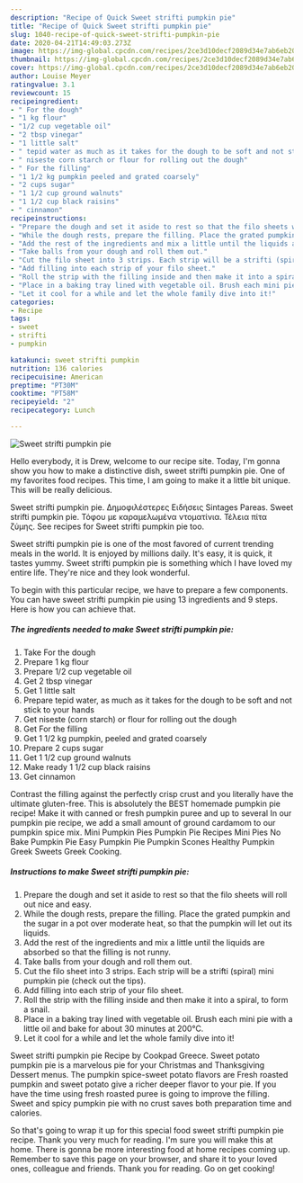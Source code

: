 ```yaml
---
description: "Recipe of Quick Sweet strifti pumpkin pie"
title: "Recipe of Quick Sweet strifti pumpkin pie"
slug: 1040-recipe-of-quick-sweet-strifti-pumpkin-pie
date: 2020-04-21T14:49:03.273Z
image: https://img-global.cpcdn.com/recipes/2ce3d10decf2089d34e7ab6eb2055d1e/751x532cq70/sweet-strifti-pumpkin-pie-recipe-main-photo.jpg
thumbnail: https://img-global.cpcdn.com/recipes/2ce3d10decf2089d34e7ab6eb2055d1e/751x532cq70/sweet-strifti-pumpkin-pie-recipe-main-photo.jpg
cover: https://img-global.cpcdn.com/recipes/2ce3d10decf2089d34e7ab6eb2055d1e/751x532cq70/sweet-strifti-pumpkin-pie-recipe-main-photo.jpg
author: Louise Meyer
ratingvalue: 3.1
reviewcount: 15
recipeingredient:
- " For the dough"
- "1 kg flour"
- "1/2 cup vegetable oil"
- "2 tbsp vinegar"
- "1 little salt"
- " tepid water as much as it takes for the dough to be soft and not stick to your hands"
- " niseste corn starch or flour for rolling out the dough"
- " For the filling"
- "1 1/2 kg pumpkin peeled and grated coarsely"
- "2 cups sugar"
- "1 1/2 cup ground walnuts"
- "1 1/2 cup black raisins"
- " cinnamon"
recipeinstructions:
- "Prepare the dough and set it aside to rest so that the filo sheets will roll out nice and easy."
- "While the dough rests, prepare the filling. Place the grated pumpkin and the sugar in a pot over moderate heat, so that the pumpkin will let out its liquids."
- "Add the rest of the ingredients and mix a little until the liquids are absorbed so that the filling is not runny."
- "Take balls from your dough and roll them out."
- "Cut the filo sheet into 3 strips. Each strip will be a strifti (spiral) mini pumpkin pie (check out the tips)."
- "Add filling into each strip of your filo sheet."
- "Roll the strip with the filling inside and then make it into a spiral, to form a snail."
- "Place in a baking tray lined with vegetable oil. Brush each mini pie with a little oil and bake for about 30 minutes at 200°C."
- "Let it cool for a while and let the whole family dive into it!"
categories:
- Recipe
tags:
- sweet
- strifti
- pumpkin

katakunci: sweet strifti pumpkin 
nutrition: 136 calories
recipecuisine: American
preptime: "PT30M"
cooktime: "PT58M"
recipeyield: "2"
recipecategory: Lunch

---
```



![Sweet strifti pumpkin pie](https://img-global.cpcdn.com/recipes/2ce3d10decf2089d34e7ab6eb2055d1e/751x532cq70/sweet-strifti-pumpkin-pie-recipe-main-photo.jpg)

Hello everybody, it is Drew, welcome to our recipe site. Today, I'm gonna show you how to make a distinctive dish, sweet strifti pumpkin pie. One of my favorites food recipes. This time, I am going to make it a little bit unique. This will be really delicious.

Sweet strifti pumpkin pie. Δημοφιλέστερες Ειδήσεις Sintages Pareas. Sweet strifti pumpkin pie. Τόφου με καραμελωμένα ντοματίνια. Τέλεια πίτα ζύμης. See recipes for Sweet strifti pumpkin pie too.

Sweet strifti pumpkin pie is one of the most favored of current trending meals in the world. It is enjoyed by millions daily. It's easy, it is quick, it tastes yummy. Sweet strifti pumpkin pie is something which I have loved my entire life. They're nice and they look wonderful.


To begin with this particular recipe, we have to prepare a few components. You can have sweet strifti pumpkin pie using 13 ingredients and 9 steps. Here is how you can achieve that.

<!--inarticleads1-->

##### The ingredients needed to make Sweet strifti pumpkin pie:

1. Take  For the dough
1. Prepare 1 kg flour
1. Prepare 1/2 cup vegetable oil
1. Get 2 tbsp vinegar
1. Get 1 little salt
1. Prepare  tepid water, as much as it takes for the dough to be soft and not stick to your hands
1. Get  niseste (corn starch) or flour for rolling out the dough
1. Get  For the filling
1. Get 1 1/2 kg pumpkin, peeled and grated coarsely
1. Prepare 2 cups sugar
1. Get 1 1/2 cup ground walnuts
1. Make ready 1 1/2 cup black raisins
1. Get  cinnamon


Contrast the filling against the perfectly crisp crust and you literally have the ultimate gluten-free. This is absolutely the BEST homemade pumpkin pie recipe! Make it with canned or fresh pumpkin puree and up to several In our pumpkin pie recipe, we add a small amount of ground cardamom to our pumpkin spice mix. Mini Pumpkin Pies Pumpkin Pie Recipes Mini Pies No Bake Pumpkin Pie Easy Pumpkin Pie Pumpkin Scones Healthy Pumpkin Greek Sweets Greek Cooking. 

<!--inarticleads2-->

##### Instructions to make Sweet strifti pumpkin pie:

1. Prepare the dough and set it aside to rest so that the filo sheets will roll out nice and easy.
1. While the dough rests, prepare the filling. Place the grated pumpkin and the sugar in a pot over moderate heat, so that the pumpkin will let out its liquids.
1. Add the rest of the ingredients and mix a little until the liquids are absorbed so that the filling is not runny.
1. Take balls from your dough and roll them out.
1. Cut the filo sheet into 3 strips. Each strip will be a strifti (spiral) mini pumpkin pie (check out the tips).
1. Add filling into each strip of your filo sheet.
1. Roll the strip with the filling inside and then make it into a spiral, to form a snail.
1. Place in a baking tray lined with vegetable oil. Brush each mini pie with a little oil and bake for about 30 minutes at 200°C.
1. Let it cool for a while and let the whole family dive into it!


Sweet strifti pumpkin pie Recipe by Cookpad Greece. Sweet potato pumpkin pie is a marvelous pie for your Christmas and Thanksgiving Dessert menus. The pumpkin spice-sweet potato flavors are Fresh roasted pumpkin and sweet potato give a richer deeper flavor to your pie. If you have the time using fresh roasted puree is going to improve the filling. Sweet and spicy pumpkin pie with no crust saves both preparation time and calories. 

So that's going to wrap it up for this special food sweet strifti pumpkin pie recipe. Thank you very much for reading. I'm sure you will make this at home. There is gonna be more interesting food at home recipes coming up. Remember to save this page on your browser, and share it to your loved ones, colleague and friends. Thank you for reading. Go on get cooking!
